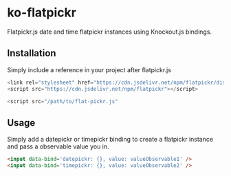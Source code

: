 # ko-flatpickr
Flatpickr.js date and time flatpickr instances using Knockout.js bindings.

## Installation
Simply include a reference in your project after flatpickr.js
```js
<link rel="stylesheet" href="https://cdn.jsdelivr.net/npm/flatpickr/dist/flatpickr.min.css">
<script src="https://cdn.jsdelivr.net/npm/flatpickr"></script>

<script src="/path/to/flat-pickr.js"
```

## Usage
Simply add a datepickr or timepickr binding to create a flatpickr instance and pass a observable value you in.
```html
<input data-bind='datepickr: {}, value: valueObservable1' />
<input data-bind='timepickr: {}, value: valueObservable2' />
```